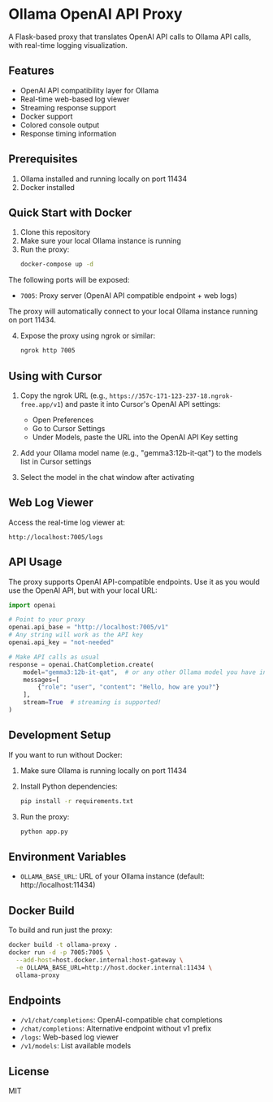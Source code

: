 # Ollama OpenAI API Proxy

A Flask-based proxy that translates OpenAI API calls to Ollama API calls, with real-time logging visualization.

## Features

- OpenAI API compatibility layer for Ollama
- Real-time web-based log viewer
- Streaming response support
- Docker support
- Colored console output
- Response timing information

## Prerequisites

1. Ollama installed and running locally on port 11434
2. Docker installed

## Quick Start with Docker

1. Clone this repository
2. Make sure your local Ollama instance is running
3. Run the proxy:
   ```bash
   docker-compose up -d
   ```

The following ports will be exposed:
- `7005`: Proxy server (OpenAI API compatible endpoint + web logs)

The proxy will automatically connect to your local Ollama instance running on port 11434.

4. Expose the proxy using ngrok or similar:
   ```bash
   ngrok http 7005
   ```

## Using with Cursor

1. Copy the ngrok URL (e.g., `https://357c-171-123-237-18.ngrok-free.app/v1`) and paste it into Cursor's OpenAI API settings:
   - Open Preferences
   - Go to Cursor Settings
   - Under Models, paste the URL into the OpenAI API Key setting

2. Add your Ollama model name (e.g., "gemma3:12b-it-qat") to the models list in Cursor settings

3. Select the model in the chat window after activating

## Web Log Viewer

Access the real-time log viewer at:
```
http://localhost:7005/logs
```

## API Usage

The proxy supports OpenAI API-compatible endpoints. Use it as you would use the OpenAI API, but with your local URL:

```python
import openai

# Point to your proxy
openai.api_base = "http://localhost:7005/v1"
# Any string will work as the API key
openai.api_key = "not-needed"

# Make API calls as usual
response = openai.ChatCompletion.create(
    model="gemma3:12b-it-qat",  # or any other Ollama model you have installed
    messages=[
        {"role": "user", "content": "Hello, how are you?"}
    ],
    stream=True  # streaming is supported!
)
```

## Development Setup

If you want to run without Docker:

1. Make sure Ollama is running locally on port 11434

2. Install Python dependencies:
   ```bash
   pip install -r requirements.txt
   ```

3. Run the proxy:
   ```bash
   python app.py
   ```

## Environment Variables

- `OLLAMA_BASE_URL`: URL of your Ollama instance (default: http://localhost:11434)

## Docker Build

To build and run just the proxy:

```bash
docker build -t ollama-proxy .
docker run -d -p 7005:7005 \
  --add-host=host.docker.internal:host-gateway \
  -e OLLAMA_BASE_URL=http://host.docker.internal:11434 \
  ollama-proxy
```

## Endpoints

- `/v1/chat/completions`: OpenAI-compatible chat completions
- `/chat/completions`: Alternative endpoint without v1 prefix
- `/logs`: Web-based log viewer
- `/v1/models`: List available models

## License

MIT 